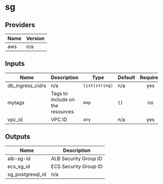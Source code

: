 # sg

<!-- BEGINNING OF PRE-COMMIT-TERRAFORM DOCS HOOK -->
## Providers

| Name | Version |
|------|---------|
| aws | n/a |

## Inputs

| Name | Description | Type | Default | Required |
|------|-------------|------|---------|:-----:|
| db\_ingress\_cidrs | n/a | `list(string)` | n/a | yes |
| mytags | Tags to include on the resources | `map` | `{}` | no |
| vpc\_id | VPC ID | `any` | n/a | yes |

## Outputs

| Name | Description |
|------|-------------|
| alb-sg-id | ALB Security Group ID |
| ecs\_sg\_id | ECS Security Group ID |
| sg\_postgresql\_id | n/a |

<!-- END OF PRE-COMMIT-TERRAFORM DOCS HOOK -->

